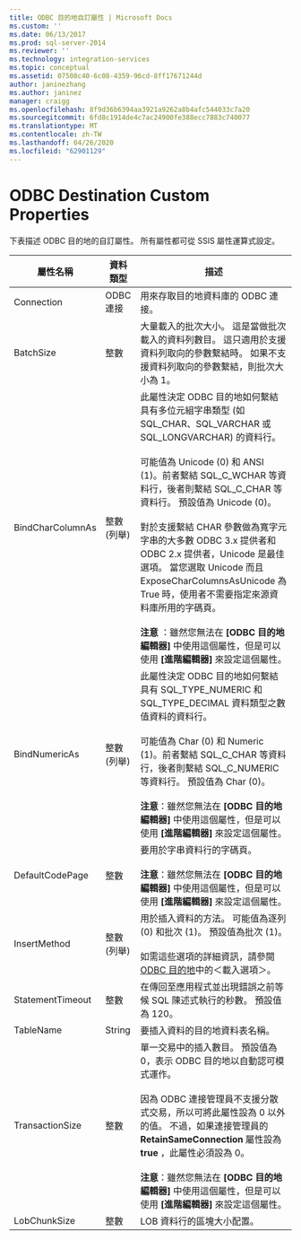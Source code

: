 ```yaml
---
title: ODBC 目的地自訂屬性 | Microsoft Docs
ms.custom: ''
ms.date: 06/13/2017
ms.prod: sql-server-2014
ms.reviewer: ''
ms.technology: integration-services
ms.topic: conceptual
ms.assetid: 07508c40-6c08-4359-96cd-8ff17671244d
author: janinezhang
ms.author: janinez
manager: craigg
ms.openlocfilehash: 8f9d36b6394aa3921a9262a8b4afc544033c7a20
ms.sourcegitcommit: 6fd8c1914de4c7ac24900fe388ecc7883c740077
ms.translationtype: MT
ms.contentlocale: zh-TW
ms.lasthandoff: 04/26/2020
ms.locfileid: "62901129"
---
```

# <a name="odbc-destination-custom-properties"></a>ODBC Destination Custom Properties
  下表描述 ODBC 目的地的自訂屬性。 所有屬性都可從 SSIS 屬性運算式設定。  
  
|屬性名稱|資料類型|描述|  
|-------------------|---------------|-----------------|  
|Connection|ODBC 連接|用來存取目的地資料庫的 ODBC 連接。|  
|BatchSize|整數|大量載入的批次大小。 這是當做批次載入的資料列數目。 這只適用於支援資料列取向的參數繫結時。 如果不支援資料列取向的參數繫結，則批次大小為 1。|  
|BindCharColumnAs|整數 (列舉)|此屬性決定 ODBC 目的地如何繫結具有多位元組字串類型 (如 SQL_CHAR、SQL_VARCHAR 或 SQL_LONGVARCHAR) 的資料行。<br /><br /> 可能值為 Unicode (0) 和 ANSI (1)。前者繫結 SQL_C_WCHAR 等資料行，後者則繫結 SQL_C_CHAR 等資料行。 預設值為 Unicode (0)。<br /><br /> 對於支援繫結 CHAR 參數做為寬字元字串的大多數 ODBC 3.x 提供者和 ODBC 2.x 提供者，Unicode 是最佳選項。 當您選取 Unicode 而且 ExposeCharColumnsAsUnicode 為 True 時，使用者不需要指定來源資料庫所用的字碼頁。<br /><br /> **注意** ：雖然您無法在 **[ODBC 目的地編輯器]** 中使用這個屬性，但是可以使用 **[進階編輯器]** 來設定這個屬性。|  
|BindNumericAs|整數 (列舉)|此屬性決定 ODBC 目的地如何繫結具有 SQL_TYPE_NUMERIC 和 SQL_TYPE_DECIMAL 資料類型之數值資料的資料行。<br /><br /> 可能值為 Char (0) 和 Numeric (1)。前者繫結 SQL_C_CHAR 等資料行，後者則繫結 SQL_C_NUMERIC 等資料行。 預設值為 Char (0)。<br /><br /> **注意**：雖然您無法在 **[ODBC 目的地編輯器]** 中使用這個屬性，但是可以使用 **[進階編輯器]** 來設定這個屬性。|  
|DefaultCodePage|整數|要用於字串資料行的字碼頁。<br /><br /> **注意**：雖然您無法在 **[ODBC 目的地編輯器]** 中使用這個屬性，但是可以使用 **[進階編輯器]** 來設定這個屬性。|  
|InsertMethod|整數 (列舉)|用於插入資料的方法。 可能值為逐列 (0) 和批次 (1)。 預設值為批次 (1)。<br /><br /> 如需這些選項的詳細資訊，請參閱 [ODBC 目的地](odbc-destination.md)中的＜載入選項＞。|  
|StatementTimeout|整數|在傳回至應用程式並出現錯誤之前等候 SQL 陳述式執行的秒數。 預設值為 120。|  
|TableName|String|要插入資料的目的地資料表名稱。|  
|TransactionSize|整數|單一交易中的插入數目。 預設值為 0，表示 ODBC 目的地以自動認可模式運作。<br /><br /> 因為 ODBC 連接管理員不支援分散式交易，所以可將此屬性設為 0 以外的值。 不過，如果連接管理員的 **RetainSameConnection** 屬性設為 **true** ，此屬性必須設為 0。<br /><br /> **注意**：雖然您無法在 **[ODBC 目的地編輯器]** 中使用這個屬性，但是可以使用 **[進階編輯器]** 來設定這個屬性。|  
|LobChunkSize|整數|LOB 資料行的區塊大小配置。|  
  
  
